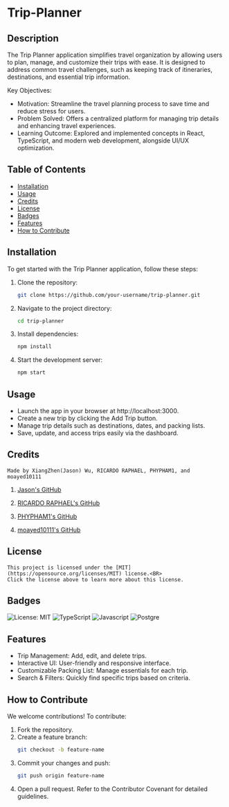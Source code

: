 # Trip-Planner

## Description

The Trip Planner application simplifies travel organization by allowing users to plan, manage, and customize their trips with ease. It is designed to address common travel challenges, such as keeping track of itineraries, destinations, and essential trip information.

Key Objectives:
- Motivation: Streamline the travel planning process to save time and reduce stress for users.
- Problem Solved: Offers a centralized platform for managing trip details and enhancing travel experiences.
- Learning Outcome: Explored and implemented concepts in React, TypeScript, and modern web development, alongside UI/UX optimization.

## Table of Contents

- [Installation](#installation)
- [Usage](#usage)
- [Credits](#credits)
- [License](#license)
- [Badges](#badges)
- [Features](#features)
- [How to Contribute](#how-to-contribute)

## Installation
To get started with the Trip Planner application, follow these steps:

1. Clone the repository:
    ```bash
    git clone https://github.com/your-username/trip-planner.git
    ```
2. Navigate to the project directory:
    ```bash
    cd trip-planner
    ```
3. Install dependencies:
    ```bash
    npm install
    ```
4. Start the development server:
    ```bash
    npm start
    ```
## Usage

- Launch the app in your browser at http://localhost:3000.
- Create a new trip by clicking the Add Trip button.
- Manage trip details such as destinations, dates, and packing lists.
- Save, update, and access trips easily via the dashboard.

## Credits

    Made by XiangZhen(Jason) Wu, RICARDO RAPHAEL, PHYPHAM1, and moayed10111

   1. [Jason's GitHub](https://github.com/AdminChatter)

   2. [RICARDO RAPHAEL's GitHub](https://github.com/rphilippe2) 

   3. [PHYPHAM1's GitHub](https://github.com/PHYPHAM1)

   4. [moayed10111's GitHub](https://github.com/moayed10111)

## License

    This project is licensed under the [MIT](https://opensource.org/licenses/MIT) license.<BR>
    Click the license above to learn more about this license.

## Badges

![License: MIT](https://img.shields.io/badge/License-MIT-yellow.svg)
![TypeScript](https://img.shields.io/badge/TypeScript-blue.svg)
![Javascript](https://img.shields.io/badge/Javascript-blue.svg)
![Postgre](https://img.shields.io/badge/Postgre-green.svg)

## Features

- Trip Management: Add, edit, and delete trips.
- Interactive UI: User-friendly and responsive interface.
- Customizable Packing List: Manage essentials for each trip.
- Search & Filters: Quickly find specific trips based on criteria.

## How to Contribute

We welcome contributions! To contribute:

1. Fork the repository.
2. Create a feature branch:
    ```bash
    git checkout -b feature-name
    ```
3. Commit your changes and push:
    ```bash
    git push origin feature-name
    ```
4. Open a pull request.
Refer to the Contributor Covenant for detailed guidelines.
